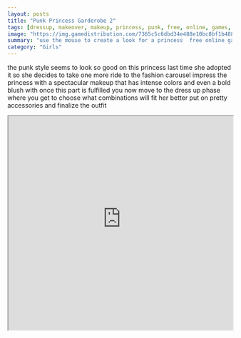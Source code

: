 ```yaml
---
layout: posts
title: "Punk Princess Garderobe 2"
tags: [dressup, makeover, makeup, princess, punk, free, online, games, oyna, game, free, games, play, play, games]
image: "https://img.gamedistribution.com/7365c5c6dbd34e488e10bc8bf1b48881.jpg"
summary: "use the mouse to create a look for a princess  free online games oyna game free games play play games"
category: "Girls"
---
```


the punk style seems to look so good on this princess last time she adopted it so she decides to take one more ride to the fashion carousel impress the princess with a spectacular makeup that has intense colors and even a bold blush with once this part is fulfilled you now move to the dress up phase where you get to choose what combinations will fit her better put on pretty accessories and finalize the outfit

<iframe width="100%" height="480px;" src="https://html5.gamedistribution.com/7365c5c6dbd34e488e10bc8bf1b48881/"></iframe>